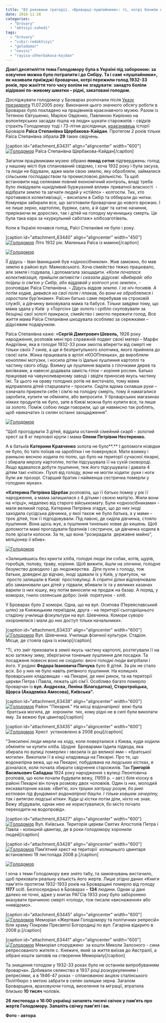 ```yaml
---
title: "83 роковини трагедії. «Броварці-лушпайники»: ті, котрі бачили голод в лице"
date: 2016-11-26
categories: 
  - "brovary"
  - "aktsiyi-zahodi"
tags: 
  - "brovary"
  - "vibir-redaktsiyi"
  - "golodomor"
  - "novini"
  - "rayisa-shherbakova-kajdan"
---
```


**Довгі десятиліття тема Голодомору була в Україні під забороною: за озвучене можна було потрапити і до Сибіру. Та і самі «лушпайники», як називали приїжджі броварчан, котрі пережили голод 1932-33 років, про жахіття того часу воліли не згадувати: занадто боліли відірвані по-живому шматки – рідні, закатовані голодом.**

Досліджувати голодомор у Броварах розпочали після [Указу президента](http://zakon4.rada.gov.ua/laws/show/1087/2005) 11.07.2005 року. Виконання цього значного обсягу роботи в Броварах було покладено на працівників краєзнавчого музею. Разом із Тетяною Євтушенко, Марією Овдієнко, Павлиною Кирієнко на волонтерських засадах пішла «в люди» шукати старожилів - свідків страхіть Голодомору тоді і 73-літня дослідниця, [краєзнавець](https://mpz.brovary.org/pidtoplennya-brovariv-ozera-shho-roblyat-pogodu-u-misti/) історії Броварів **Раїса Степанівна Щербакова-Кайдан**. Протягом 2 років тільки Раїса Степанівна зібрала **29** таких свідчень.

\[caption id="attachment\_63431" align="aligncenter" width="600"\][![Голодомор](https://mpz.brovary.org/wp-content/uploads/2016/11/5-6.jpg)](https://mpz.brovary.org/wp-content/uploads/2016/11/5-6.jpg) Раїса Степанівна Щербакова-Кайдан\[/caption\]

Загалом працівниками музею зібрано **понад сотня** підтверджень: голод у нашому місті був спланований свідомо, і хоча 1932 року і була засуха, та люди не бідували, адже мали свою землю, яку обробляли, займалися сільським господарством та промисловою діяльністю. Та щоб встановити над селянами повний економічний контроль, владі треба було ліквідувати «шкідливий буржуазний вплив» приватної власності  - відібрати землю та загнати людей у «стійло» - колгоспи. Тих, хто противився колективізації, – висилали в Сибір та оббирали до нитки. Комунари забирали все, що заготовили броварчани до нового врожаю. І не лише зерно, картоплю, буряки, сало, а й одяг та хатнє начиння, прирікаючи як дорослих, так і дітей на голодну мученицьку смерть. Це була така кара за «куркульний саботаж» хлібозаготівель.

Коли в Україні почався голод, Раїсі Степанівні не було і року.

\[caption id="attachment\_63440" align="aligncenter" width="450"\][![Голодомор](https://mpz.brovary.org/wp-content/uploads/2016/11/14-2.jpg)](https://mpz.brovary.org/wp-content/uploads/2016/11/14-2.jpg) Літо 1932 рік. Маленька Раїса із мамою\[/caption\]

[![Голодомор](https://mpz.brovary.org/wp-content/uploads/2016/11/17-2.jpg)](https://mpz.brovary.org/wp-content/uploads/2016/11/17-2.jpg)

ЇЇ дідусь - Іван Іваницький був «одноосібником». Жив заможно, бо мав землю в районі вул. Маяковського. Хоча сімейство тяжко працювало, але земля і годувала, і допомагала заощадити. _«Коли почалася колективізація, прийшли активісти і сказали дідусеві: «Вибирай: або поїдеш із сім’єю у Сибір, або віддавай у колгосп усю землю»,_ \- розповідає Раїса Степанівна. – _Дідусь віддав землю. І за ніч посивів. А потім ходив, дивився на свої поля і плакав, бо вони не оброблялися і заростали бур’янами»._ Раїсин батько саме перебував на строковій службі, а дівчинку виховувала мама та бабуся. Тільки завдяки тому, що мама здала у Київ  у «Торгсін» (де золото і срібло скуповували за безцінь) свої золоті прикраси, сімейство і змогло пережити голод. Все життя мама Раїси Степанівни шкодувала особливо за сережками – дідусевим подарунком.

Раїса Степанівна каже: «**Сергій Дмитрович Шевель,** 1926 року народження, розповів мені про справжній подвиг своєї матері – Марфи Андріївни, яка в голодні 1932-33 роки змогла вберегти від смерті не тільки своїх 7 синів, а ще й безпритульного хлопчика, якого прийняла до своєї хати. Жінка працювала в артілі «КООПпенька», де виробляли конопляні мотузки, і носила дітям із їдальні лушпиння картоплі та частину свого обіду. Взимку це лушпиння варила з гілочками дерев та висівками, а навесні додавала замість гілок – коріння рослин. Батько працював на чавуноливарному заводі і звідти приносив якусь частину їжі. Та цього на ораву голодних ротів не вистачало, тому мама відправляла дітей старцювати – просити. Сидіти вдома склавши руки – означало приректи себе і сім’ю на голодну смерть, тому й намагалися заробити, купити чи обміняти, або випросити. У броварських магазинах ніяких продуктів не було, зате в Києві можна було купити все, та лише за золото. Поміж собою люди говорили, що це навмисно так роблять, щоб «викачати» із селян останні заощадження".

[![Голодомор](https://mpz.brovary.org/wp-content/uploads/2016/11/13-2.jpg)](https://mpz.brovary.org/wp-content/uploads/2016/11/13-2.jpg)

"Щоб прогодувати 3 дітей, віддала останній сімейний скарб - золотий хрест за 8 кг перлової крупи і мама **Олени Петрівни Нестеренко.**

А в батьків **Катерини Кравченко** золота не було**.** І допомоги нізвідки не було, бо тато поїхав на заробітки і не повернувся. Мати взимку і ранньою весною ходила по полю, що було на території сучасної лікарні, і збирала мерзлу картоплю, потім підсушувала її на сухій сковороді. Якщо вдавалося добути лушпиння, теж його підсушувала і давала 4 дітям такі «чіпси». Пухлі від голоду, вони не могли ходити: руки і ноги були аж прозорі. Старший братик і найменша сестричка померли у голодних муках».

**«Катерина Петрівна Щербак** розповіла, що її батько помер у рік її народження, а мама залишилася з 4 дітьми і своєю матір’ю. Жили вони на «гірці», недалеко від старого військкомату. Були «одноосібниками» -  мали великий город. Катерина Петрівна згадує, що до них іноді заходила сусідська дівчинка, у якої також не було батька, а у мами – троє дітей, тож її підгодовували. Під лавою, де сиділа дівчинка, стояло лушпиння. Вона щось жує, а лушпиння тихенько ховає до кишень. Щоб допомогти мамі прогодувати братиків і сестричок, ця дівчинка ходила в поле зрізати колоски. За те, що вона "розкрадала  державне майно", міліціонер ії вбив».

[![Голодомор](https://mpz.brovary.org/wp-content/uploads/2016/11/10-2.jpg)](https://mpz.brovary.org/wp-content/uploads/2016/11/10-2.jpg)

«Залишившись без крихти хліба, голодні люди їли собак, котів, щурів, горобців, полову, траву, коріння. Щоб вижити, йшли на злочини, голодне безумство доводило і до людожерства.  Діти пухли з голоду, тож батьки, доведені до відчаю, іноді здавали їх у Київ, у притулок, чи  просто залишали в Києві  простовулиці. А спритні ділки відловлювали або заманювали цих дітей у підвали, вбивали їх та у великих казанах варили із них юшку, яку потім виносили на продаж на базар. А поряд, у коморах, гнило селянське добро: їхній  порятунок - хліб.

У Броварах було 2 комори. Одна, що на вул. Осипова (Переяславський шлях) за Княжицьким переїздом, друга - на території сьогоднішнього стадіону училища фізкультури на вул. Шевченка. Комори суворо охоронялися і мали до них доступ тільки начальники».

\[caption id="attachment\_63433" align="aligncenter" width="600"\][![Голодомор](https://mpz.brovary.org/wp-content/uploads/2016/11/7-4.jpg)](https://mpz.brovary.org/wp-content/uploads/2016/11/7-4.jpg) Вул. Шевченка. Училище фізичної культури. Стадіон. Місце, де стояла одна із комор\[/caption\]

"Ті, хто зміг приховати в землі якусь частину картоплі, розтягували її на всю затяжну зиму, зберігаючи тоненьке лушпиння для посадки. Та посаджене повесні воно не сходило: вночі голодні люди вигрібали і його. У родині **Федора Івановича Пінчука** було 8 дітей. За рік не стало всіх. Бо у них не було навіть рятівного лушпиння. На колишніх броварських кладовищах - на Пекарні, де нині ринок, та на території церкви Петра і Павла, лежать цілі сім'ї. Особливо багато померло броварчан із **вул. Андрєєва, Леніна (Благодатна), Старотроїцька, Щорса (Академіка Амосова), Київська".**

\[caption id="attachment\_63438" align="aligncenter" width="600"\][![Голодомор](https://mpz.brovary.org/wp-content/uploads/2016/11/12-2.jpg)](https://mpz.brovary.org/wp-content/uploads/2016/11/12-2.jpg) Район "Пекарня." На місці водонапірної  вежі була  братська могила, де  хоронили  тих, кому рідні не в силі були викопати яму. За вежею був цвинтар\[/caption\]

\[caption id="attachment\_63435" align="aligncenter" width="600"\][![Голодомор](https://mpz.brovary.org/wp-content/uploads/2016/11/9-2.jpg)](https://mpz.brovary.org/wp-content/uploads/2016/11/9-2.jpg) Хрест  установлено в 2008 році\[/caption\]

"Знесилені люди мерли на ходу, коли поверталися з Києва, куди ходили обміняти чи купити хліба. Щодня  Броварами їздила підвода, яка збирала по вулиці померлих і звозила їх до великої ями – «братської могили». Викопали її в кінці кладовища на Пекарні. Про те, що водонапірна вежа, що на Пекарні, побудована на людських кістках, я дізналася, коли почала збирати свідчення старожилів. Так **Григорій Васильович Сабадаш** 1924 року народження з вулиці Леонтовича розповів, що коли почали будувати вежу, (1959 р. – авт.) біля кіоску в районі Пекарні він почув розмову двох чоловіків. Один із них, молодий екскаваторник казав: _«Вип’ю, хоч трішки заглушу розум, бо рию котлован під фундамент водонапірної башти_. _І тільки ковшем зачерпну, так і витягаю людські кітки»._ Куди ці кістки потім діли, ніхто не знає. Вежу збудували, однак нею не користувалися, бо місто почало переходити на водопровід».

\[caption id="attachment\_63427" align="aligncenter" width="600"\][![Голодомор](https://mpz.brovary.org/wp-content/uploads/2016/11/1-8.jpg)](https://mpz.brovary.org/wp-content/uploads/2016/11/1-8.jpg) Вул. Київська. Територія церкви Святих Апостолів Петра і Павла - колишній цвинтар, де в роки голодомору хоронили людей\[/caption\]

\[caption id="attachment\_63428" align="aligncenter" width="600"\][![Голодомор](https://mpz.brovary.org/wp-content/uploads/2016/11/2-8.jpg)](https://mpz.brovary.org/wp-content/uploads/2016/11/2-8.jpg) Пам’ятний хрест на території  колишнього цвинтаря встановлено 19 листопада 2008 р.\[/caption\]

[![Голодомор](https://mpz.brovary.org/wp-content/uploads/2016/11/3-6.jpg)](https://mpz.brovary.org/wp-content/uploads/2016/11/3-6.jpg)

І хоча з теми Голодомору вже знято табу, та замовчувань вистачило, щоб приховати реальну кількість його жертв. Лише згідно даних «Книги пам'яті» протягом 1932-1933 років на Броварщині померло від голоду **1177** осіб. Безпосередньо в Броварах – **134** людини. Однак ці дані далеко не точні, адже у книгах РАГСів 1933 року було заборонено вказувати причиною смерті «голод», тож писали «виснаження» або «невідомо».

\[caption id="attachment\_63445" align="aligncenter" width="600"\][![Голодомор](https://mpz.brovary.org/wp-content/uploads/2016/11/19-2.jpg)](https://mpz.brovary.org/wp-content/uploads/2016/11/19-2.jpg) Меморіал «Жертвам Голодомору та політичних репресій» біля храму Покрови Пресвятої Богородиці по вул. Гагаріна відкрито в 2008 р.\[/caption\]

\[caption id="attachment\_63441" align="aligncenter" width="600"\][![Голодомор](https://mpz.brovary.org/wp-content/uploads/2016/11/15-1.jpg)](https://mpz.brovary.org/wp-content/uploads/2016/11/15-1.jpg) Меморіал споруджено  за кошти Миколи Залозного - сина репресованого жителя с. Княжичі, який за життя виїхав до Австралії, а зібрані кошти заповів на створення Меморіалу\[/caption\]

Та знищення голодом у 1932-33 роках було не останнім випробуванням броварчан. Добивали селянство в 1937 році розкуркуленням і репресіями, а в 1946-47 роках - спланованою акцією сталінського Політбюро з метою забрати в селян залишки зерна. Загалом Броварщина, враховуючи голод, виселення та міграції, втратила близько **10 тисяч** чоловік.

**26 листопада о 16:00 українці запалять тисячі свічок у пам’ять про жертв Голодомору. Запаліть свічку пам'яті і ви.**

**Фото - автора**
